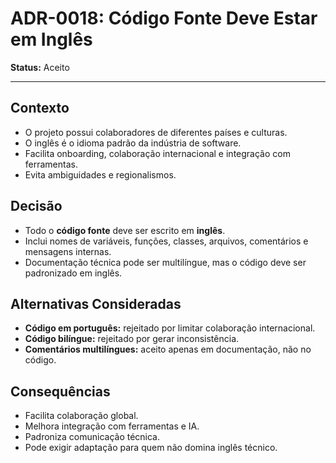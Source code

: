 # ADR-0018: Código Fonte Deve Estar em Inglês

**Status:** Aceito

---

## Contexto

- O projeto possui colaboradores de diferentes países e culturas.
- O inglês é o idioma padrão da indústria de software.
- Facilita onboarding, colaboração internacional e integração com ferramentas.
- Evita ambiguidades e regionalismos.

## Decisão

- Todo o **código fonte** deve ser escrito em **inglês**.
- Inclui nomes de variáveis, funções, classes, arquivos, comentários e mensagens internas.
- Documentação técnica pode ser multilíngue, mas o código deve ser padronizado em inglês.

## Alternativas Consideradas

- **Código em português:** rejeitado por limitar colaboração internacional.
- **Código bilíngue:** rejeitado por gerar inconsistência.
- **Comentários multilíngues:** aceito apenas em documentação, não no código.

## Consequências

- Facilita colaboração global.
- Melhora integração com ferramentas e IA.
- Padroniza comunicação técnica.
- Pode exigir adaptação para quem não domina inglês técnico.